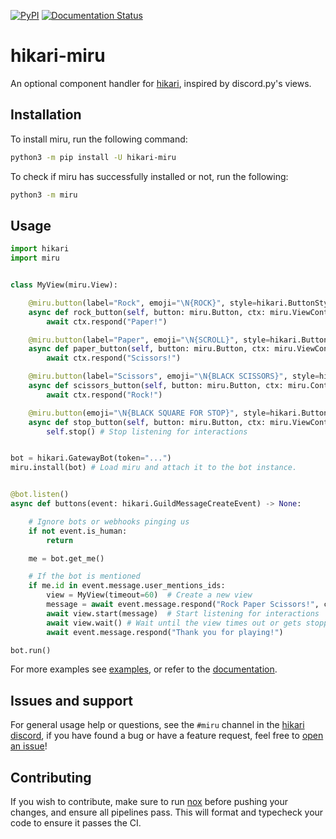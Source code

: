 [![PyPI](https://img.shields.io/pypi/v/hikari-miru)](https://pypi.org/project/hikari-miru)
[![Documentation Status](https://readthedocs.org/projects/hikari-miru/badge/?version=latest)](https://hikari-miru.readthedocs.io/en/latest/?badge=latest)

# hikari-miru

An optional component handler for [hikari](https://github.com/hikari-py/hikari), inspired by discord.py's views.

## Installation

To install miru, run the following command:

```sh
python3 -m pip install -U hikari-miru
```

To check if miru has successfully installed or not, run the following:

```sh
python3 -m miru
```

## Usage

```py
import hikari
import miru


class MyView(miru.View):

    @miru.button(label="Rock", emoji="\N{ROCK}", style=hikari.ButtonStyle.PRIMARY)
    async def rock_button(self, button: miru.Button, ctx: miru.ViewContext) -> None:
        await ctx.respond("Paper!")

    @miru.button(label="Paper", emoji="\N{SCROLL}", style=hikari.ButtonStyle.PRIMARY)
    async def paper_button(self, button: miru.Button, ctx: miru.ViewContext) -> None:
        await ctx.respond("Scissors!")

    @miru.button(label="Scissors", emoji="\N{BLACK SCISSORS}", style=hikari.ButtonStyle.PRIMARY)
    async def scissors_button(self, button: miru.Button, ctx: miru.Context):
        await ctx.respond("Rock!")

    @miru.button(emoji="\N{BLACK SQUARE FOR STOP}", style=hikari.ButtonStyle.DANGER, row=2)
    async def stop_button(self, button: miru.Button, ctx: miru.ViewContext) -> None:
        self.stop() # Stop listening for interactions


bot = hikari.GatewayBot(token="...")
miru.install(bot) # Load miru and attach it to the bot instance.


@bot.listen()
async def buttons(event: hikari.GuildMessageCreateEvent) -> None:

    # Ignore bots or webhooks pinging us
    if not event.is_human:
        return

    me = bot.get_me()

    # If the bot is mentioned
    if me.id in event.message.user_mentions_ids:
        view = MyView(timeout=60)  # Create a new view
        message = await event.message.respond("Rock Paper Scissors!", components=view)
        await view.start(message)  # Start listening for interactions
        await view.wait() # Wait until the view times out or gets stopped
        await event.message.respond("Thank you for playing!")

bot.run()
```

For more examples see [examples](https://github.com/HyperGH/hikari-miru/tree/main/examples), or refer to the [documentation](https://hikari-miru.readthedocs.io/en/latest/).

## Issues and support

For general usage help or questions, see the `#miru` channel in the [hikari discord](https://discord.gg/Jx4cNGG), if you have found a bug or have a feature request, feel free to [open an issue](https://github.com/HyperGH/hikari-miru/issues/new)!

## Contributing

If you wish to contribute, make sure to run [nox](https://nox.thea.codes/en/stable/) before pushing your changes, and ensure all pipelines pass. This will format and typecheck your code to ensure it passes the CI.
